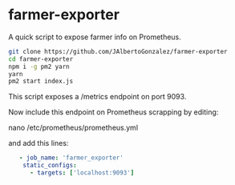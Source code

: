 # farmer-exporter

A quick script to expose farmer info on Prometheus.

```bash
git clone https://github.com/JAlbertoGonzalez/farmer-exporter
cd farmer-exporter
npm i -g pm2 yarn
yarn
pm2 start index.js
```

This script exposes a /metrics endpoint on port 9093.

Now include this endpoint on Prometheus scrapping by editing:

nano /etc/prometheus/prometheus.yml

and add this lines:

```yaml
   - job_name: 'farmer_exporter'
    static_configs:
      - targets: ['localhost:9093']
```
